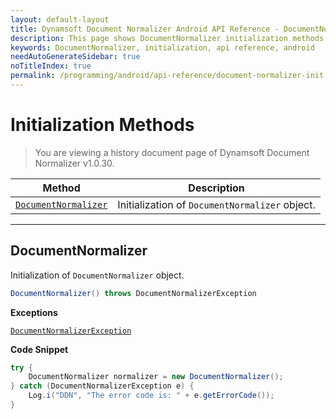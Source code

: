 ```yaml
---
layout: default-layout
title: Dynamsoft Document Normalizer Android API Reference - DocumentNormalizer initialization
description: This page shows DocumentNormalizer initialization methods of Dynamsoft Document Normalizer for Android SDK.
keywords: DocumentNormalizer, initialization, api reference, android
needAutoGenerateSidebar: true
noTitleIndex: true
permalink: /programming/android/api-reference/document-normalizer-init.html
---
```


# Initialization Methods

> You are viewing a history document page of Dynamsoft Document Normalizer v1.0.30.

  | Method               | Description |
  |----------------------|-------------|
  | [`DocumentNormalizer`](#documentnormalizer) | Initialization of `DocumentNormalizer` object.|

---

## DocumentNormalizer

Initialization of `DocumentNormalizer` object.

```java
DocumentNormalizer() throws DocumentNormalizerException
```

**Exceptions**

[`DocumentNormalizerException`](document-normalizer-exception.md)

**Code Snippet**

```java
try {
    DocumentNormalizer normalizer = new DocumentNormalizer();
} catch (DocumentNormalizerException e) {
    Log.i("DDN", "The error code is: " + e.getErrorCode());
}
```
